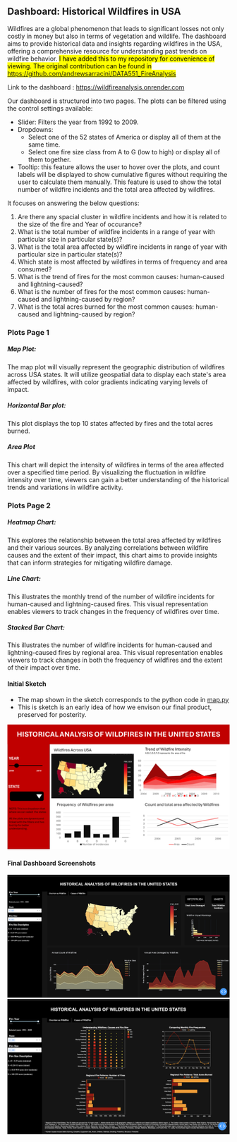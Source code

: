 ## Dashboard: Historical Wildfires in USA

Wildfires are a global phenomenon that leads to significant losses not only costly in money but also in terms of vegetation and wildlife. The dashboard aims to provide historical data and insights regarding wildfires in the USA, offering a comprehensive resource for understanding past trends on wildfire behavior.
<mark> I have added this to my repository for convenience of viewing. The original contribution can be found in https://github.com/andrewsarracini/DATA551_FireAnalysis</mark>

Link to the dashboard : https://wildfireanalysis.onrender.com 

Our dashboard is structured into two pages. The plots can be filtered using the control settings available:

- Slider: Filters the year from 1992 to 2009.
- Dropdowns:
  - Select one of the 52 states of America or display all of them at the same time.
  - Select one fire size class from A to G (low to high) or display all of them together.
- Tooltip: this feature allows the user to hover over the plots, and count labels will be displayed to show cumulative figures without requiring the user to calculate them manually. This feature is used to show the total number of wildfire incidents and the total area affected by wildfires.
  
It focuses on answering the below questions:

1. Are there any spacial cluster in wildfire incidents and how it is related to the size of the fire and Year of occurance?
2. What is the total number of wildfire incidents in a range of year with particular size in particular state(s)?
3. What is the total area affected by wildfire incidents in range of year with particular size in particular state(s)?
4. Which state is most affected by wildfires in terms of frequency and area consumed? 
5. What is the trend of fires for the most common causes: human-caused and lightning-caused?
6. What is the number of fires for the most common causes: human-caused and lightning-caused by region?
7. What is the total acres burned for the most common causes: human-caused and lightning-caused by region?

### Plots Page 1

##### Map Plot:
The map plot will visually represent the geographic distribution of wildfires across USA states. It will utilize geospatial data to display each state's area affected by wildfires, with color gradients indicating varying levels of impact.

##### Horizontal Bar plot:
This plot displays the top 10 states affected by fires and the total acres burned.

##### Area Plot
This chart will depict the intensity of wildfires in terms of the area affected over a specified time period. By visualizing the fluctuation in wildfire intensity over time, viewers can gain a better understanding of the historical trends and variations in wildfire activity.

### Plots Page 2

##### Heatmap Chart:
This explores the relationship between the total area affected by wildfires and their various sources. By analyzing correlations between wildfire causes and the extent of their impact, this chart aims to provide insights that can inform strategies for mitigating wildfire damage.

##### Line Chart:
This illustrates the monthly trend of the number of wildfire incidents for human-caused and lightning-caused fires. This visual representation enables viewers to track changes in the frequency of wildfires over time.

##### Stacked Bar Chart:
This illustrates the number of wildfire incidents for human-caused and lightning-caused fires by regional area. This visual representation enables viewers to track changes in both the frequency of wildfires and the extent of their impact over time.


#### Initial Sketch 
- The map shown in the sketch corresponds to the python code in [map.py](https://github.com/andrewsarracini/DATA551_FireAnalysis/blob/main/map.py)
- This is sketch is an early idea of how we envison our final product, preserved for posterity.
  
![Image](dashboard_sketch.png)     

#### Final Dashboard Screenshots
![Image](FireAnalysis_Page1.png) 
![Image](FireAnalysis_Page2.png) 
